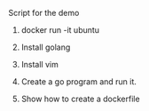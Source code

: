 Script for the demo

1. docker run -it ubuntu

2. Install golang

3. Install vim 

4. Create a go program and run it.

5. Show how to create a dockerfile

